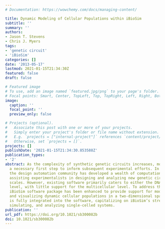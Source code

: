 ```yaml
---
# Documentation: https://wowchemy.com/docs/managing-content/

title: Dynamic Modeling of Cellular Populations within iBioSim
subtitle: ''
summary: ''
authors:
- Jason T. Stevens
- Chris J. Myers
tags:
- 'genetic circuit'
- 'iBioSim'
categories: []
date: '2013-05-17'
lastmod: 2021-01-15T21:34:30Z
featured: false
draft: false

# Featured image
# To use, add an image named `featured.jpg/png` to your page's folder.
# Focal points: Smart, Center, TopLeft, Top, TopRight, Left, Right, BottomLeft, Bottom, BottomRight.
image:
  caption: ''
  focal_point: ''
  preview_only: false

# Projects (optional).
#   Associate this post with one or more of your projects.
#   Simply enter your project's folder or file name without extension.
#   E.g. `projects = ["internal-project"]` references `content/project/deep-learning/index.md`.
#   Otherwise, set `projects = []`.
projects: []
publishDate: '2021-01-15T21:34:30.853588Z'
publication_types:
- '2'
abstract: As the complexity of synthetic genetic circuits increases, modeling is becoming
  a necessary first step to inform subsequent experimental efforts. In recent years,
  the design automation community has developed a wealth of computational tools for
  assisting experimentalists in designing and analyzing new genetic circuits at several
  scales. However, existing software primarily caters to either the DNA- or single-cell
  level, with little support for the multicellular level. To address this need, the
  iBioSim software package has been enhanced to provide support for modeling, simulating,
  and visualizing dynamic cellular populations in a two-dimensional space. This capacity
  is fully integrated into the software, capitalizing on iBioSim’s strengths in modeling,
  simulating, and analyzing single-celled systems.
publication: ''
url_pdf: https://doi.org/10.1021/sb300082b
doi: 10.1021/sb300082b
---
```

